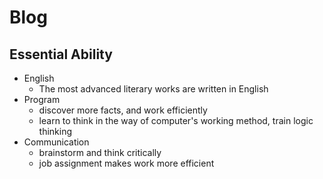 # Blog

## Essential Ability

* English
  *  The most advanced literary works are written in English
* Program
  * discover more facts, and work efficiently
  * learn to think in the way of computer's working method, train logic thinking
* Communication
  * brainstorm and think critically
  * job assignment makes work more efficient



